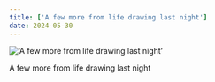 ```yaml
---
title: ['A few more from life drawing last night']
date: 2024-05-30
---
```


![‘A few more from life drawing last night’](/240530_a-few-more_2.jpg)

A few more from life drawing last night

